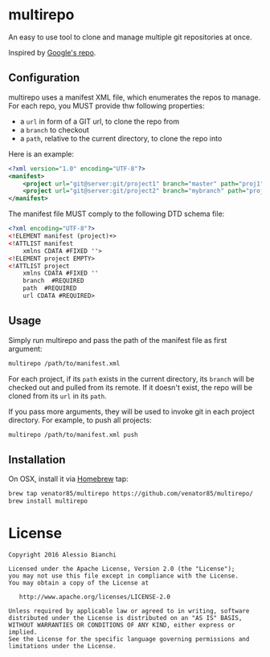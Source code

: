 multirepo
=========

An easy to use tool to clone and manage multiple git repositories at once.

Inspired by [Google's repo][1].

Configuration
-------------

multirepo uses a manifest XML file, which enumerates the repos to manage. For each repo, you MUST provide thw following properties:

* a `url` in form of a GIT url, to clone the repo from
* a `branch` to checkout
* a `path`, relative to the current directory, to clone the repo into

Here is an example:

```xml
<?xml version="1.0" encoding="UTF-8"?>
<manifest>
	<project url="git@server:git/project1" branch="master" path="proj1" />
	<project url="git@server:git/project2" branch="mybranch" path="proj2" />
</manifest>
```

The manifest file MUST comply to the following DTD schema file:

```xml
<?xml encoding="UTF-8"?>
<!ELEMENT manifest (project)+>
<!ATTLIST manifest
    xmlns CDATA #FIXED ''>
<!ELEMENT project EMPTY>
<!ATTLIST project
    xmlns CDATA #FIXED ''
    branch  #REQUIRED
    path  #REQUIRED
    url CDATA #REQUIRED>
```

Usage
-----

Simply run multirepo and pass the path of the manifest file as first argument:

```sh
multirepo /path/to/manifest.xml
```

For each project, if its `path` exists in the current directory, its `branch` will be checked out and pulled from its remote. If it doesn't exist, the repo will be cloned from its `url` in its `path`.

If you pass more arguments, they will be used to invoke git in each project directory. For example, to push all projects:

```sh
multirepo /path/to/manifest.xml push
```

Installation
------------

On OSX, install it via [Homebrew][2] tap:

```sh
brew tap venator85/multirepo https://github.com/venator85/multirepo/
brew install multirepo
```

License
=======

    Copyright 2016 Alessio Bianchi

    Licensed under the Apache License, Version 2.0 (the "License");
    you may not use this file except in compliance with the License.
    You may obtain a copy of the License at

       http://www.apache.org/licenses/LICENSE-2.0

    Unless required by applicable law or agreed to in writing, software
    distributed under the License is distributed on an "AS IS" BASIS,
    WITHOUT WARRANTIES OR CONDITIONS OF ANY KIND, either express or implied.
    See the License for the specific language governing permissions and
    limitations under the License.


 [1]: https://code.google.com/p/git-repo/
 [2]: http://brew.sh/